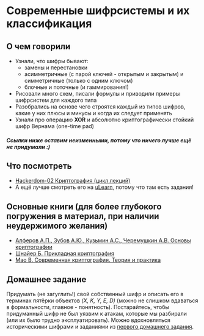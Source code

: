 # Современные шифрсистемы и их классификация

## О чем говорили
- Узнали, что шифры бывают:
  - замены и перестановки
  - асимметричные (с парой ключей - открытым и закрытым) и симметричные (только с одним ключом)
  - блочные и поточные (и гаммирования!)
- Рисовали много схем, писали формулы и приводили примеры шифрсистем для каждого типа
- Разобрались на основе чего строятся каждый из типов шифров, какие у них плюсы и минусы и когда их следует применять
- Узнали про операцию **XOR** и абсолютно криптографически стойкий шифр Вернама (one-time pad)

#### *Ссылки ниже оставим неизменными, потому что ничего лучше ещё не придумали :)*

## Что посмотреть
- [Hackerdom-02 Криптография (цикл лекций)](https://www.youtube.com/watch?v=pI0JKirxn8U&list=PLU-TUGRFxOHjDvu4NHrpFdpYI20-zOG2-)
- А ещё лучше смотреть его на [uLearn](https://ulearn.me/Course/Hackerdom/Istoriia_kriptoghrafii_952ab6b0-cfe3-40fa-ba7e-0509326049ce), потому что там есть задания!

## Основные книги (для более глубокого погружения в материал, при наличии неудержимого желания)
- [Алферов А.П., Зубов А.Ю., Кузьмин А.С., Черемушкин А.В. Основы криптографии](http://www.ozon.ru/context/detail/id/3249505/)
- [Шнайер Б. Прикладная криптография](http://www.ozon.ru/context/detail/id/1135241/)
- [Мао B. Современная криптография. Теория и практика](https://www.ozon.ru/context/detail/id/2427585/)

## Домашнее задание
Придумать (не загуглить!) свой собственный шифр и описать его в терминах пятёрки объектов *(X, K, Y, E, D)* (можно не слишком вдаваться в формальности, главное - понятность). Постарайтесь, чтобы придуманный шифр не был уязвим к атакам, которые мы разбирали (или их было трудно эксплуатировать). Можно вдохновляться историческими шифрами и заданиями из [первого домашнего задания](./l1.md).